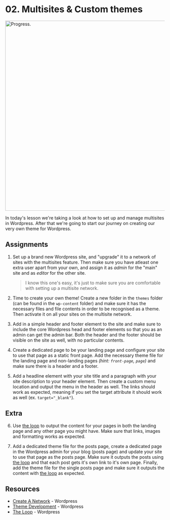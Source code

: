 # 02. Multisites & Custom themes
<img src="https://media.giphy.com/media/l0O2R0sDjnC8GBTfa/giphy.gif" alt="Progress." width="600">

In today's lesson we're taking a look at how to set up and manage multisites in Wordpress. After that we're going to start our journey on creating our very own theme for Wordpress.

## Assignments

1.
    Set up a brand new Wordpress site, and "upgrade" it to a network of sites with the multisites feature. Then make sure you have atleast one extra user apart from your own, and assign it as *admin* for the "main" site and as *editor* for the other site.

    > I know this one's easy, it's just to make sure you are comfortable with setting up a multisite network.

2.
    Time to create your own theme! Create a new folder in the `themes` folder (can be found in the `wp-content` folder) and make sure it has the necessary files and file contents in order to be recognised as a theme. Then activate it on all your sites on the multisite network.

3.
    Add in a simple header and footer element to the site and make sure to include the core Wordpress head and footer elements so that you as an admin can get the admin bar. Both the header and the footer should be visible on the site as well, with no particular contents.

4.
    Create a dedicated page to be your landing page and configure your site to use that page as a static front page. Add the necessary theme file for the landing page and non-landing pages *(hint: `front-page`, `page`)* and make sure there is a header and a footer.

5.
    Add a headline element with your site title and a paragraph with your site description to your header element. Then create a custom menu location and output the menu in the header as well. The links should work as expected, meaning if you set the target attribute it should work as well (ex. `target="_blank"`).
    
## Extra

6.
    Use [the loop](https://codex.wordpress.org/The_Loop) to output the content for your pages in both the landing page and any other page you might have. Make sure that links, images and formatting works as expected.

7.
    Add a dedicated theme file for the posts page, create a dedicated page in the Wordpress admin for your blog (posts page) and update your site to use that page as the posts page. Make sure it outputs the posts using [the loop](https://codex.wordpress.org/The_Loop) and that each post gets it's own link to it's own page. Finally, add the theme file for the single posts page and make sure it outputs the content with [the loop](https://codex.wordpress.org/The_Loop) as expected.

## Resources

- [Create A Network](https://codex.wordpress.org/Create_A_Network) - Wordpress
- [Theme Development](https://codex.wordpress.org/Theme_Development) - Wordpress
- [The Loop](https://codex.wordpress.org/The_Loop) - Wordpress
